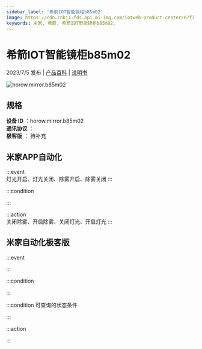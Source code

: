 ```yaml
---
sidebar_label: '希箭IOT智能镜柜b85m02'
image: https://cdn.cnbj1.fds.api.mi-img.com/iotweb-product-center/07f710c988b8396ee23c9209ec178fb0_1679388967958.png?GalaxyAccessKeyId=AKVGLQWBOVIRQ3XLEW&Expires=9223372036854775807&Signature=TGJCiT0OjXZNrKjsoew9xQi4XeE=
keywords: 米家, 希箭, 希箭IOT智能镜柜b85m02, 
---
```

# 希箭IOT智能镜柜b85m02

2023/7/5 发布 | [产品百科](https://home.mi.com/webapp/content/baike/product/index.html?model=horow.mirror.b85m02/) | [说明书](https://home.mi.com/views/introduction.html?model=horow.mirror.b85m02&region=cn)

![horow.mirror.b85m02](https://cdn.cnbj1.fds.api.mi-img.com/iotweb-product-center/07f710c988b8396ee23c9209ec178fb0_1679388967958.png?GalaxyAccessKeyId=AKVGLQWBOVIRQ3XLEW&Expires=9223372036854775807&Signature=TGJCiT0OjXZNrKjsoew9xQi4XeE=)

## 规格  
> 
**设备 ID** ：horow.mirror.b85m02  
**通讯协议** ：  
**极客版**  ： 待补充 


## 米家APP自动化  

:::event  
灯光开启、灯光关闭、除雾开启、除雾关闭
:::

:::condition  

:::

:::action   
关闭除雾、开启除雾、关闭灯光、开启灯光
:::

## 米家自动化极客版  

:::event  

:::

:::condition  

:::

:::condition 可查询的状态条件  

:::

:::action  

:::

        

